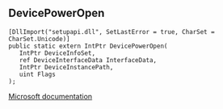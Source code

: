## DevicePowerOpen

```
[DllImport("setupapi.dll", SetLastError = true, CharSet = CharSet.Unicode)]
public static extern IntPtr DevicePowerOpen(
   IntPtr DeviceInfoSet,
   ref DeviceInterfaceData InterfaceData,
   IntPtr DeviceInstancePath,
   uint Flags
);
```

[Microsoft documentation](https://docs.microsoft.com/en-us/windows/win32/api/setupapi/nf-setupapi-setupdiopendeviceinterface)
